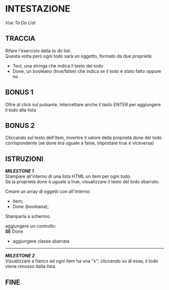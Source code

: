 # INTESTAZIONE

_Vue To Do List_

## TRACCIA

Rifare l'esercizio della to do list.  
Questa volta però ogni todo sarà un oggetto, formato da due proprietà:

- Text, una stringa che indica il testo del todo
- Done, un booleano (true/false) che indica se il todo è stato fatto oppure no

## BONUS 1

Oltre al click sul pulsante, intercettare anche il tasto ENTER per aggiungere il todo alla lista

## BONUS 2

Cliccando sul testo dell'item, invertire il valore della proprietà done del todo corrispondente (se done era uguale a false, impostare true e viceversa)

## ISTRUZIONI

**_MILESTONE 1_**  
Stampare all'interno di una lista HTML un item per ogni todo.  
Se la proprietà done è uguale a true, visualizzare il testo del todo sbarrato.

Creare un array di oggetti con all'interno:

- Item;
- Done (booleana);

Stamparla a schermo.

aggiungere un controllo:  
**SE** Done

- aggiungere classe sbarrata

---

**_MILESTONE 2_**  
Visualizzare a fianco ad ogni item ha una "x": cliccando su di essa, il todo viene rimosso dalla lista.

## FINE
